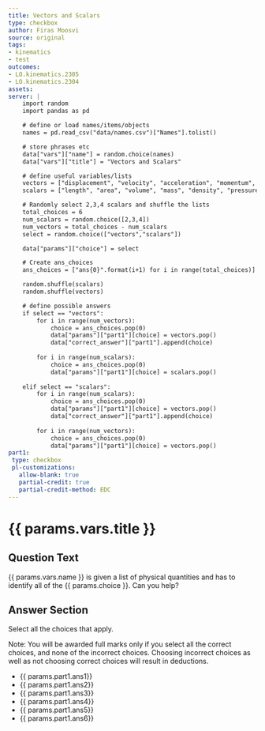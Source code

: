 ```yaml
---
title: Vectors and Scalars
type: checkbox
author: Firas Moosvi
source: original
tags:
- kinematics
- test
outcomes:
- LO.kinematics.2305
- LO.kinematics.2304
assets:
server: |
    import random
    import pandas as pd

    # define or load names/items/objects
    names = pd.read_csv("data/names.csv")["Names"].tolist()

    # store phrases etc
    data["vars"]["name"] = random.choice(names)
    data["vars"]["title"] = "Vectors and Scalars"

    # define useful variables/lists
    vectors = ["displacement", "velocity", "acceleration", "momentum", "force", "lift", "drag", "thurst", "weight"]
    scalars = ["length", "area", "volume", "mass", "density", "pressure", "temperature", "energy", "entropy", "work", "power"]

    # Randomly select 2,3,4 scalars and shuffle the lists
    total_choices = 6
    num_scalars = random.choice([2,3,4])
    num_vectors = total_choices - num_scalars
    select = random.choice(["vectors","scalars"])

    data["params"]["choice"] = select

    # Create ans_choices
    ans_choices = ["ans{0}".format(i+1) for i in range(total_choices)]

    random.shuffle(scalars)
    random.shuffle(vectors)

    # define possible answers
    if select == "vectors":
        for i in range(num_vectors):
            choice = ans_choices.pop(0)
            data["params"]["part1"][choice] = vectors.pop()
            data["correct_answer"]["part1"].append(choice)
            
        for i in range(num_scalars):
            choice = ans_choices.pop(0)
            data["params"]["part1"][choice] = scalars.pop()
            
    elif select == "scalars":
        for i in range(num_scalars):
            choice = ans_choices.pop(0)
            data["params"]["part1"][choice] = vectors.pop()
            data["correct_answer"]["part1"].append(choice)
            
        for i in range(num_vectors):
            choice = ans_choices.pop(0)
            data["params"]["part1"][choice] = vectors.pop()
part1:
 type: checkbox
 pl-customizations:
   allow-blank: true
   partial-credit: true
   partial-credit-method: EDC
---
```

# {{ params.vars.title }}

## Question Text

{{ params.vars.name }} is given a list of physical quantities and has to identify all of the {{ params.choice }}. Can you help?

## Answer Section

Select all the choices that apply.

Note: You will be awarded full marks only if you select all the correct choices, and none of the incorrect choices. Choosing incorrect choices as well as not choosing correct choices will result in deductions.

- {{ params.part1.ans1}} 
- {{ params.part1.ans2}} 
- {{ params.part1.ans3}} 
- {{ params.part1.ans4}} 
- {{ params.part1.ans5}} 
- {{ params.part1.ans6}}